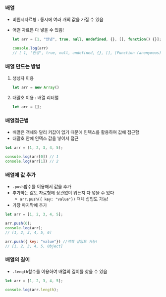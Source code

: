 ### 배열

- 비원시자료형 : 동시에 여러 개의 값을 가질 수 있음

- 어떤 자료든 다 넣을 수 있음!
  
  ```jsx
  let arr = [1, "안녕", true, null, undefined, {}, [], function() {}];
  
  console.log(arr)
  // [ 1, '안녕', true, null, undefined, {}, [], [Function (anonymous)] ]
  ```

### 배열 만드는 방법

1. 생성자 이용
   
   ```jsx
   let arr = new Array()
   ```

2. 대괄호 이용 : 배열 리터럴
   
   ```jsx
   let arr = [];
   ```

### 배열접근법

- 배열은 객체와 달리 키값이 없기 때문에 인덱스를 활용하여 값에 접근함
- 대괄호 안에 인덱스 값을 넣어서 접근

```jsx
let arr = [1, 2, 3, 4, 5];

console.log(arr[0]) // 1
console.log(arr[1]) // 2
```

### 배열에 값 추가

- `.push`함수를 이용해서 값을 추가
- 추가하는 값도 자료형에 상관없이 뭐든지 다 넣을 수 있다
  - `arr.push({ key: "value"})` 객체 삽입도 가능!
- 가장 마지막에 추가

```jsx
let arr = [1, 2, 3, 4, 5];

arr.push(6);
console.log(arr);
// [1, 2, 3, 4, 5, 6]

arr.push({ key: "value"}) //객체 삽입도 가능!
// [1, 2, 3, 4, 5, Object]
```

### 배열의 길이

- `.length`함수를 이용하여 배열의 길이를 찾을 수 있음

```jsx
let arr = [1, 2, 3, 4, 5];

console.log(arr.length);
```
